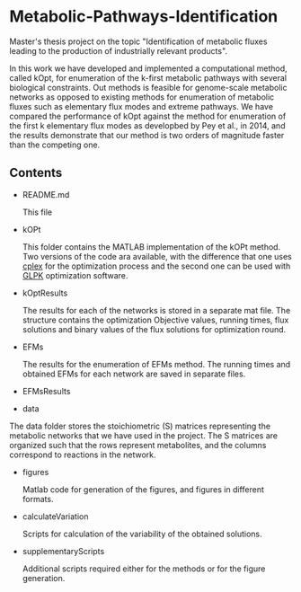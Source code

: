 # Metabolic-Pathways-Identification


Master's thesis project on the topic "Identification of metabolic fluxes leading to the production of industrially relevant products". 

In this work we have developed and implemented a computational method, called kOpt, for enumeration of the k-first metabolic 
pathways with several biological constraints. Out methods is feasible for genome-scale metabolic networks as opposed to existing methods for enumeration of metabolic fluxes such as elementary flux modes and extreme pathways. We have compared the performance of kOpt against the method for enumeration of the first k elementary flux modes as developbed by Pey et al., in 2014, and the results demonstrate that our method is two orders of magnitude faster than the competing one. 

**Contents**
-------------

* README.md 

  This file
 
* kOPt 

  This folder contains the MATLAB implementation of the kOPt method. Two versions of the code ara available, with the difference that one uses [cplex](http://www-03.ibm.com/software/products/en/ibmilogcpleoptistud) for the optimization process and the second one can be used with [GLPK](https://www.gnu.org/software/glpk/) optimization software. 
 
* kOptResults

  The results for each of the networks is stored in a separate mat file. The structure contains the optimization Objective values, running times, flux solutions and binary values of the flux solutions for optimization round. 

* EFMs

  The results for the enumeration of EFMs method. The running times and obtained EFMs for each network are saved in separate files.  

* EFMsResults

* data

 The data folder stores the stoichiometric (S) matrices representing the metabolic networks that we have used in the project. The S matrices are organized such that the rows represent metabolites, and the columns correspond to reactions in the network. 


* figures
  
  Matlab code for generation of the figures, and figures in different formats.

* calculateVariation 

  Scripts for calculation of the variability of the obtained solutions.

* supplementaryScripts
 
  Additional scripts required either for the methods or for the figure generation.

